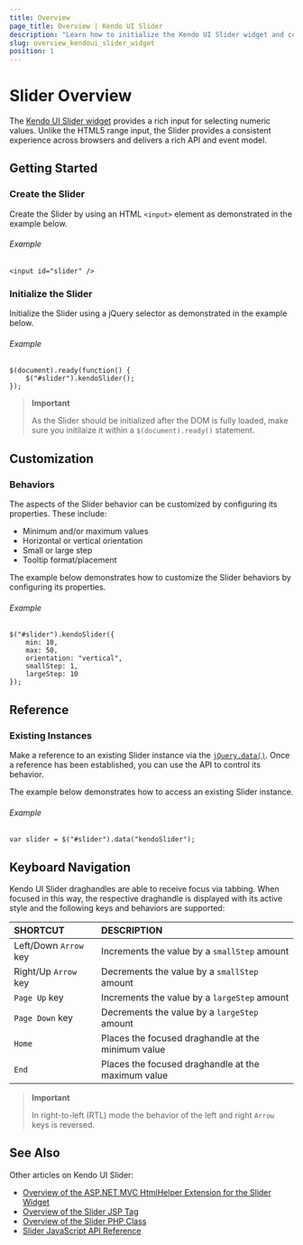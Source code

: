 ```yaml
---
title: Overview
page_title: Overview | Kendo UI Slider
description: "Learn how to initialize the Kendo UI Slider widget and configure its behaviors."
slug: overview_kendoui_slider_widget
position: 1
---
```


# Slider Overview

The [Kendo UI Slider widget](http://demos.telerik.com/kendo-ui/slider) provides a rich input for selecting numeric values. Unlike the HTML5 range input, the Slider provides a consistent experience across browsers and delivers a rich API and event model.

## Getting Started

### Create the Slider

Create the Slider by using an HTML `<input>` element as demonstrated in the example below.

###### Example

    <input id="slider" />

### Initialize the Slider

Initialize the Slider using a jQuery selector as demonstrated in the example below.

###### Example

    $(document).ready(function() {
        $("#slider").kendoSlider();
    });

> **Important**  
>
> As the Slider should be initialized after the DOM is fully loaded, make sure you initilaize it within a `$(document).ready()` statement.

## Customization

### Behaviors

The aspects of the Slider behavior can be customized by configuring its properties. These include:

*   Minimum and/or maximum values
*   Horizontal or vertical orientation
*   Small or large step
*   Tooltip format/placement

The example below demonstrates how to customize the Slider behaviors by configuring its properties.

###### Example

    $("#slider").kendoSlider({
        min: 10,
        max: 50,
        orientation: "vertical",
        smallStep: 1,
        largeStep: 10
    });

## Reference

### Existing Instances

Make a reference to an existing Slider instance via the [`jQuery.data()`](http://api.jquery.com/jQuery.data/). Once a reference has been established, you can use the API to control its behavior.

The example below demonstrates how to access an existing Slider instance.

###### Example

    var slider = $("#slider").data("kendoSlider");

## Keyboard Navigation

Kendo UI Slider draghandles are able to receive focus via tabbing. When focused in this way, the respective draghandle is displayed with its active style and the following keys and behaviors are supported:

| SHORTCUT						| DESCRIPTION				                         |
|:---                           |:---                                                |
| Left/Down `Arrow` key         | Increments the value by a `smallStep` amount       |
| Right/Up `Arrow` key          | Decrements the value by a `smallStep` amount       |
| `Page Up` key                 | Increments the value by a `largeStep` amount       |
| `Page Down` key               | Decrements the value by a `largeStep` amount       |
| `Home`                        | Places the focused draghandle at the minimum value |
| `End`                         | Places the focused draghandle at the maximum value |

> **Important**
>
> In right-to-left (RTL) mode the behavior of the left and right `Arrow` keys is reversed.

## See Also

Other articles on Kendo UI Slider:

* [Overview of the ASP.NET MVC HtmlHelper Extension for the Slider Widget](/aspnet-mvc/helpers/slider/overview)
* [Overview of the Slider JSP Tag](/jsp/tags/slider/overview)
* [Overview of the Slider PHP Class](/php/widgets/slider/overview)
* [Slider JavaScript API Reference](/api/javascript/ui/slider)
